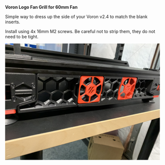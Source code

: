 <B>Voron Logo Fan Grill for 60mm Fan</B>

Simple way to dress up the side of your Voron v2.4 to match the blank inserts.

Install using 4x 16mm M2 screws.  Be careful not to strip them, they do not need to be tight.

![Fan Grill](Images/side.jpg)
